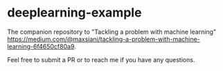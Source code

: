 # deeplearning-example

The companion repository to "Tackling a problem with machine learning" https://medium.com/@maxsiani/tackling-a-problem-with-machine-learning-6f4650cf80a9.

Feel free to submit a PR or to reach me if you have any questions.

